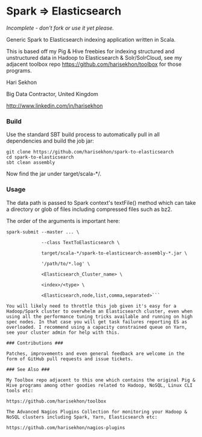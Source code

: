 Spark => Elasticsearch
================================

*Incomplete - don't fork or use it yet please.*

Generic Spark to Elasticsearch indexing application written in Scala.

This is based off my Pig & Hive freebies for indexing structured and unstructured data in Hadoop to Elasticsearch & Solr/SolrCloud, see my adjacent toolbox repo https://github.com/harisekhon/toolbox for those programs.

Hari Sekhon

Big Data Contractor, United Kingdom

http://www.linkedin.com/in/harisekhon

### Build ###

Use the standard SBT build process to automatically pull in all dependencies and build the job jar:

```
git clone https://github.com/harisekhon/spark-to-elasticsearch
cd spark-to-elasticsearch
sbt clean assembly
```
Now find the jar under target/scala-*/.

### Usage ###

The data path is passed to Spark context's textFile() method which can take a directory or glob of files including compressed files such as bz2.

The order of the arguments is important here:
```
spark-submit --master ... \

             --class TextToElasticsearch \

             target/scala-*/spark-to-elasticsearch-assembly-*.jar \

             '/path/to/*.log' \

             <Elasticsearch_Cluster_name> \

             <index>/<type> \

             <Elasticsearch,node,list,comma,separated>```

You will likely need to throttle this job given it's easy for a Hadoop/Spark cluster to overwhelm an Elasticsearch cluster, even when using all the performance tuning tricks available and running on high spec nodes. In that case you will get task failures reporting ES as overloaded. I recommend using a capacity constrained queue on Yarn, see your cluster admin for help with this.

### Contributions ###

Patches, improvements and even general feedback are welcome in the form of GitHub pull requests and issue tickets.

### See Also ###

My Toolbox repo adjacent to this one which contains the original Pig & Hive programs among other goodies related to Hadoop, NoSQL, Linux CLI tools etc:

https://github.com/harisekhon/toolbox

The Advanced Nagios Plugins Collection for monitoring your Hadoop & NoSQL clusters including Spark, Yarn, Elasticsearch etc:

https://github.com/harisekhon/nagios-plugins
